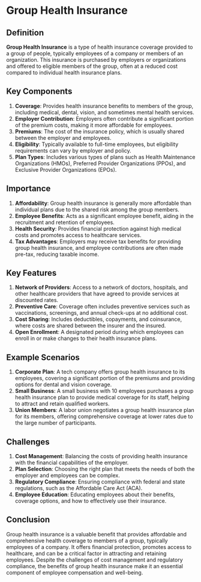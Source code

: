 # Group Health Insurance

## Definition
**Group Health Insurance** is a type of health insurance coverage provided to a group of people, typically employees of a company or members of an organization. This insurance is purchased by employers or organizations and offered to eligible members of the group, often at a reduced cost compared to individual health insurance plans.

## Key Components
1. **Coverage**: Provides health insurance benefits to members of the group, including medical, dental, vision, and sometimes mental health services.
2. **Employer Contribution**: Employers often contribute a significant portion of the premium costs, making it more affordable for employees.
3. **Premiums**: The cost of the insurance policy, which is usually shared between the employer and employees.
4. **Eligibility**: Typically available to full-time employees, but eligibility requirements can vary by employer and policy.
5. **Plan Types**: Includes various types of plans such as Health Maintenance Organizations (HMOs), Preferred Provider Organizations (PPOs), and Exclusive Provider Organizations (EPOs).

## Importance
1. **Affordability**: Group health insurance is generally more affordable than individual plans due to the shared risk among the group members.
2. **Employee Benefits**: Acts as a significant employee benefit, aiding in the recruitment and retention of employees.
3. **Health Security**: Provides financial protection against high medical costs and promotes access to healthcare services.
4. **Tax Advantages**: Employers may receive tax benefits for providing group health insurance, and employee contributions are often made pre-tax, reducing taxable income.

## Key Features
1. **Network of Providers**: Access to a network of doctors, hospitals, and other healthcare providers that have agreed to provide services at discounted rates.
2. **Preventive Care**: Coverage often includes preventive services such as vaccinations, screenings, and annual check-ups at no additional cost.
3. **Cost Sharing**: Includes deductibles, copayments, and coinsurance, where costs are shared between the insurer and the insured.
4. **Open Enrollment**: A designated period during which employees can enroll in or make changes to their health insurance plans.

## Example Scenarios
1. **Corporate Plan**: A tech company offers group health insurance to its employees, covering a significant portion of the premiums and providing options for dental and vision coverage.
2. **Small Business**: A small business with 10 employees purchases a group health insurance plan to provide medical coverage for its staff, helping to attract and retain qualified workers.
3. **Union Members**: A labor union negotiates a group health insurance plan for its members, offering comprehensive coverage at lower rates due to the large number of participants.

## Challenges
1. **Cost Management**: Balancing the costs of providing health insurance with the financial capabilities of the employer.
2. **Plan Selection**: Choosing the right plan that meets the needs of both the employer and employees can be complex.
3. **Regulatory Compliance**: Ensuring compliance with federal and state regulations, such as the Affordable Care Act (ACA).
4. **Employee Education**: Educating employees about their benefits, coverage options, and how to effectively use their insurance.

## Conclusion
Group health insurance is a valuable benefit that provides affordable and comprehensive health coverage to members of a group, typically employees of a company. It offers financial protection, promotes access to healthcare, and can be a critical factor in attracting and retaining employees. Despite the challenges of cost management and regulatory compliance, the benefits of group health insurance make it an essential component of employee compensation and well-being.

